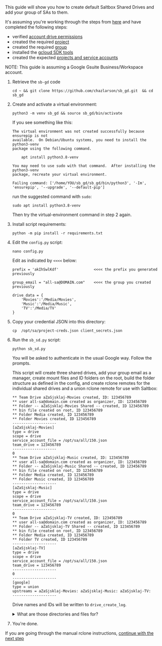 This guide will show you how to create default Saltbox Shared Drives and add your group of SAs to them.

It's assuming you're working through the steps from [here](rclone-manual.md) and have completed the following steps:

  - verified [account drive permissions](google-account-perms.md)
  - created the required [project](google-project-setup.md)
  - created the required [group](google-group-setup.md)
  - installed the [gcloud SDK tools](google-gcloud-tools-install.md)
  - created the expected [projects and service accounts](google-service-accounts.md)

NOTE: This guide is assuming a Google Gsuite Business/Workspace account.

1. Retrieve the `sb-gd` code

    ```
    cd ~ && git clone https://github.com/chazlarson/sb_gd.git  && cd sb_gd
    ```

2. Create and activate a virtual environment:

    ```
    python3 -m venv sb_gd && source sb_gd/bin/activate
    ```
    
    If you see something like this:
    ```
    The virtual environment was not created successfully because ensurepip is not
    available.  On Debian/Ubuntu systems, you need to install the python3-venv
    package using the following command.

        apt install python3.8-venv

    You may need to use sudo with that command.  After installing the python3-venv
    package, recreate your virtual environment.

    Failing command: ['/home/YOU/sb_gd/sb_gd/bin/python3', '-Im', 'ensurepip', '--upgrade', '--default-pip']
    ```
    
    run the suggested command with `sudo`:
    ```
    sudo apt install python3.8-venv
    ```

    Then try the virtual-environment command in step 2 again.


3. Install script requirements:

    ```
    python -m pip install -r requirements.txt
    ```

4. Edit the `config.py` script:

    ```
    nano config.py
    ```

    Edit as indicated by `<<<<` below:

    ```
    prefix = 'akIhSwlKdf'                <<<< the prefix you generated previously

    group_email = "all-sa@DOMAIN.com"    <<<< the group you created previously

    drive_data = {
        'Movies':'/Media/Movies',
        'Music':'/Media/Music',
        'TV':'/Media/TV'
    }
    ```

5. Copy your credential JSON into this directory:

    ```
    cp  /opt/sa/project-creds.json client_secrets.json
    ```

6. Run the `sb_sd.py` script:

    ```
    python sb_sd.py
    ```

    You will be asked to authenticate in the usual Google way.  Follow the prompts.

    This script will create three shared drives, add your group email as a manager, create mount files and ID folders on the root, build the folder structure as defined in the config, and create rclone remotes for the individual shared drives and a union rclone remote for use with Saltbox:

    ```
    ** Team Drive aZaSjsklaj-Movies created, ID: 123456789
    ** user all-sa@domain.com created as organizer, ID: 123456789
    ** Folder -- aZaSjsklaj-Movies Shared -- created, ID 123456789
    ** bin file created on root, ID 123456789
    ** Folder Media created, ID 123456789
    ** Folder Movies created, ID 123456789
    --------------------
    [aZaSjsklaj-Movies]
    type = drive
    scope = drive
    service_account_file = /opt/sa/all/150.json
    team_drive = 123456789
    --------------------
    0
    ** Team Drive aZaSjsklaj-Music created, ID: 123456789
    ** user all-sa@domain.com created as organizer, ID: 123456789
    ** Folder -- aZaSjsklaj-Music Shared -- created, ID 123456789
    ** bin file created on root, ID 123456789
    ** Folder Media created, ID 123456789
    ** Folder Music created, ID 123456789
    --------------------
    [aZaSjsklaj-Music]
    type = drive
    scope = drive
    service_account_file = /opt/sa/all/150.json
    team_drive = 123456789
    --------------------
    0
    ** Team Drive aZaSjsklaj-TV created, ID: 123456789
    ** user all-sa@domain.com created as organizer, ID: 123456789
    ** Folder -- aZaSjsklaj-TV Shared -- created, ID 123456789
    ** bin file created on root, ID 123456789
    ** Folder Media created, ID 123456789
    ** Folder TV created, ID 123456789
    --------------------
    [aZaSjsklaj-TV]
    type = drive
    scope = drive
    service_account_file = /opt/sa/all/150.json
    team_drive = 123456789
    --------------------
    0
    --------------------
    [google]
    type = union
    upstreams = aZaSjsklaj-Movies: aZaSjsklaj-Music: aZaSjsklaj-TV:
    --------------------
    ```

    Drive names and IDs will be written to `drive_create_log`.

    <details>
    <summary>What are those directories and files for?</summary>
    <br />

    This script creates an empty directory and a zero-byte file on the root of each shared drive.

    The file will be useful later on when you need "is this disk mounted?" flags for things like `plex_autoscan`.

    The directory is a belt-and-suspenders convenience you can use to see if your union remote and/or mergerfs config is including everything it should.  We create both a file and a dir so you will get this information whether you use `rclone ls REMOTE` or `rclone lsd REMOTE` or whatever other means:

    ```
     $ rclone lsd google:
          -1 2021-11-21 17:09:13        -1 -- aZaSjsklaj-Movies Shared --
          -1 2021-11-21 17:11:50        -1 -- aZaSjsklaj-Music Shared --
          -1 2021-11-21 17:12:09        -1 -- aZaSjsklaj-TV Shared --
          -3 2021-11-21 17:12:11        -1 Media

     $ rclone ls google:
            0 azasjsklaj-movies_mounted.bin
            0 azasjsklaj-tv_mounted.bin
            0 azasjsklaj-music_mounted.bin
    ```
    </details>

7. You're done.

If you are going through the manual rclone instructions, [continue with the next step](../rclone-manual#new-rclone-setup)
